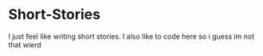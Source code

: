 # Short-Stories
I just feel like writing short stories. I also like to code here so i guess im not that wierd
